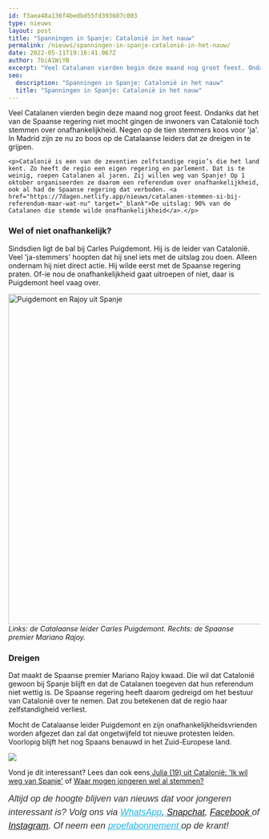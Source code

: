 ```yaml
---
id: f3aea48a136f4bedbd55fd393607c003
type: nieuws
layout: post
title: "Spanningen in Spanje: Catalonië in het nauw"
permalink: /nieuws/spanningen-in-spanje-catalonië-in-het-nauw/
date: 2022-05-11T19:16:41.067Z
author: 7biA1WiYB
excerpt: "Veel Catalanen vierden begin deze maand nog groot feest. Ondanks dat het van de Spaanse regering niet mocht gingen de inwoners van Catalonië toch stemmen over onafhankelijkheid. Negen op de tien stemmers koos voor 'ja'. In Madrid zijn ze nu zo boos op de Catalaanse leiders dat ze dreigen in te grijpen.  "
seo:
  description: "Spanningen in Spanje: Catalonië in het nauw"
  title: "Spanningen in Spanje: Catalonië in het nauw"
---
```

Veel Catalanen vierden begin deze maand nog groot feest. Ondanks dat het van de Spaanse regering niet mocht gingen de inwoners van Catalonië toch stemmen over onafhankelijkheid. Negen op de tien stemmers koos voor 'ja'. In Madrid zijn ze nu zo boos op de Catalaanse leiders dat ze dreigen in te grijpen.  

    <p>Catalonië is een van de zeventien zelfstandige regio’s die het land kent. Zo heeft de regio een eigen regering en parlement. Dat is te weinig, roepen Catalanen al jaren. Zij willen weg van Spanje! Op 1 oktober organiseerden ze daarom een referendum over onafhankelijkheid, ook al had de Spaanse regering dat verboden. <a href="https://7dagen.netlify.app/nieuws/catalanen-stemmen-si-bij-referendum-maar-wat-nu" target="_blank">De uitslag: 90% van de Catalanen die stemde wilde onafhankelijkheid</a>.</p>
<h3>Wel of niet onafhankelijk?</h3>
<p>Sindsdien ligt de bal bij Carles Puigdemont. Hij is de leider van Catalonië. Veel 'ja-stemmers' hoopten dat hij snel iets met de uitslag zou doen. Alleen ondernam hij niet direct actie. Hij wilde eerst met de Spaanse regering praten. Of-ie nou de onafhankelijkheid gaat uitroepen of niet, daar is Puigdemont heel vaag over.</p>
<p><div class="media media-element-container media-default"><div id="file-419492" class="file file-image file-image-jpeg">

        
  
  <div class="content">
    <img alt="Puigdemont en Rajoy uit Spanje" title="Beeld: AFP / EPA" height="660" width="1149" class="media-element file-default" data-delta="1" src="https://7dagen.netlify.app/sites/default/files/SPAIN%20POLITICS.jpg">  </div>

  
</div>
</div><em>Links: de Catalaanse leider Carles Puigdemont. Rechts: de Spaanse premier Mariano Rajoy.</em>
<h3>Dreigen</h3>
<p>Dat maakt de Spaanse premier Mariano Rajoy kwaad. Die wil dat Catalonië gewoon bij Spanje blijft en dat de Catalanen toegeven dat hun referendum niet wettig is. De Spaanse regering heeft daarom gedreigd om het bestuur van Catalonië over te nemen. Dat zou betekenen dat de regio haar zelfstandigheid verliest.</p>
<p>Mocht de Catalaanse leider Puigdemont en zijn onafhankelijkheidsvrienden worden afgezet dan zal dat ongetwijfeld tot nieuwe protesten leiden. Voorlopig blijft het nog Spaans benauwd in het Zuid-Europese land.</p>
<div class="kader">
<p><img class="kaderafbeelding" src="https://7dagen.netlify.app/sites/default/files/ff.png"></p>
<p>Vond je dit interessant? Lees dan ook eens<a href="https://7dagen.netlify.app/lifestyle/fenna-17-van-hoefwijzer-over-het-succes-van-paardentubers" target="_blank"> </a><a href="https://7dagen.netlify.app/nieuws/julia-19-uit-cataloni%C3%AB-ik-wil-weg-van-spanje">Julia (19) uit Catalonië: 'Ik wil weg van Spanje'</a> of <a href="https://7dagen.netlify.app/nieuws/waar-mogen-jongeren-wel-al-stemmen">Waar mogen jongeren wel al stemmen?</a></p>
<p><em style="box-sizing: inherit; color: rgb(51, 51, 51); font-family: &quot;PT Sans&quot;, sans-serif; font-size: 18px; line-height: 27px;">Altijd op de hoogte blijven van nieuws dat voor jongeren interessant is? Volg ons via </em><em style="box-sizing: inherit; color: rgb(34, 179, 224); transition: color 0.3s ease; font-family: &quot;PT Sans&quot;, sans-serif; font-size: 18px; line-height: 27px;"><a href="https://7dagen.netlify.app/whatsapp" style="box-sizing: inherit; color: rgb(34, 179, 224); transition: color 0.3s ease; font-family: &quot;PT Sans&quot;, sans-serif; font-size: 18px; line-height: 27px;">WhatsApp</a></em><em style="box-sizing: inherit; color: rgb(51, 51, 51); font-family: &quot;PT Sans&quot;, sans-serif; font-size: 18px; line-height: 27px;">,</em><em style="box-sizing: inherit; color: rgb(34, 179, 224); transition: color 0.3s ease; font-family: &quot;PT Sans&quot;, sans-serif; font-size: 18px; line-height: 27px;"><a href="https://7dagen.netlify.app/whatsapp" style="box-sizing: inherit; color: rgb(34, 179, 224); transition: color 0.3s ease; font-family: &quot;PT Sans&quot;, sans-serif; font-size: 18px; line-height: 27px;"> </a></em><em style="box-sizing: inherit; color: rgb(51, 51, 51); font-family: &quot;PT Sans&quot;, sans-serif; font-size: 18px; line-height: 27px;"><a href="https://www.snapchat.com/add/sevendaysnl">Snapchat</a>, <a href="https://www.facebook.com/7Daysnl?ref=bookmarks">Facebook </a>of <a href="https://instagram.com/7DAysnl/">Instagram</a>. Of </em><em style="box-sizing: inherit; color: rgb(51, 51, 51); font-family: &quot;PT Sans&quot;, sans-serif; font-size: 18px; line-height: 27px;">neem een </em><a href="https://abonneren.sevendays.nl/abonneren/abonnementen/ae/artikel" style="box-sizing: inherit; color: rgb(34, 179, 224); transition: color 0.3s ease; font-family: &quot;PT Sans&quot;, sans-serif; font-size: 18px; line-height: 27px;"><em style="box-sizing: inherit;">proefabonnement </em></a><em style="box-sizing: inherit; color: rgb(51, 51, 51); font-family: &quot;PT Sans&quot;, sans-serif; font-size: 18px; line-height: 27px;">op de krant!</em></p>
</div>
  
